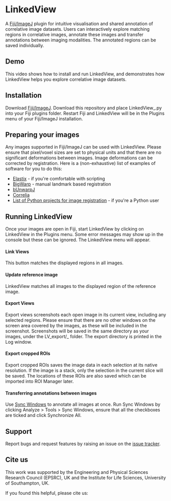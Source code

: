 # LinkedView

A [Fiji/ImageJ](https://imagej.net/Fiji) plugin for intuitive visualisation and shared annotation of correlative image datasets. Users can interactively explore matching regions in correlative images, annotate these images and transfer annotations between imaging modalities. The annotated regions can be saved individually.

## Demo

This video shows how to install and run LinkedView, and demonstrates how LinkedView helps you explore correlative image datasets. 

## Installation

Download [Fiji/ImageJ](https://imagej.net/Fiji/Downloads). Download this repository and place LinkedView_.py into your Fiji plugins folder. Restart Fiji and LinkedView will be in the Plugins menu of your Fiji/ImageJ installation.

## Preparing your images

Any images supported in Fiji/ImageJ can be used with LinkedView. Please ensure that pixel/voxel sizes are set to physical units and that there are no significant deformations between images. Image deformations can be corrected by registration. Here is a (non-exhaustive) list of examples of software for you to do this:

* [Elastix](https://elastix.lumc.nl/) - if you're comfortable with scripting
* [BigWarp](https://imagej.net/BigWarp) - manual landmark based registration
* [bUnwarpJ](https://imagej.net/BUnwarpJ)
* [Correlia](https://onlinelibrary.wiley.com/doi/full/10.1111/jmi.12928)
* [List of Python projects for image registration](http://pyimreg.github.io/) - if you're a Python user

## Running LinkedView

Once your images are open in Fiji, start LinkedView by clicking on LinkedView in the Plugins menu. Some error messages may show up in the console but these can be ignored. The LinkedView menu will appear.

#### Link Views

This button matches the displayed regions in all images.

#### Update reference image

LinkedView matches all images to the displayed region of the reference image. 

#### Export Views

Export views screenshots each open image in its current view, including any selected regions. Please ensure that there are no other windows on the screen area covered by the images, as these will be included in the screenshot. Screenshots will be saved in the same directory as your images, under the LV_export/<date>_<time> folder. The export directory is printed in the Log window.
  
#### Export cropped ROIs

Export cropped ROIs saves the image data in each selection at its native resolution. If the image is a stack, only the selection in the current slice will be saved. The locations of these ROIs are also saved which can be imported into ROI Manager later.

#### Transferring annotations between images

Use [Sync Windows](https://imagej.net/Sync_Windows) to annotate all images at once. Run Sync Windows by clicking Analyze > Tools > Sync Windows, ensure that all the checkboxes are ticked and click Synchronize All. 

## Support

Report bugs and request features by raising an issue on the [issue tracker](https://github.com/elainehoml/LinkedView/issues).

## Cite us

This work was supported by the Engineering and Physical Sciences Research Council (EPSRC), UK and the Institute for Life Sciences, University of Southampton, UK.

If you found this helpful, please cite us:
